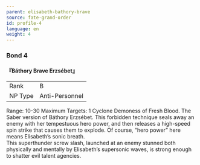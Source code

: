```yaml
---
parent: elisabeth-bathory-brave
source: fate-grand-order
id: profile-4
language: en
weight: 4
---
```


### Bond 4

#### 『Báthory Brave Erzsébet』

<table>
  <tr><td>Rank</td><td>B</td></tr>
  <tr><td>NP Type</td><td>Anti-Personnel</td></tr>
</table>

Range: 10-30  Maximum Targets: 1
Cyclone Demoness of Fresh Blood.
The Saber version of Báthory Erzsébet.
This forbidden technique seals away an enemy with her tempestuous hero power, and then releases a high-speed spin strike that causes them to explode. Of course, “hero power” here means Elisabeth’s sonic breath.  
This superthunder screw slash, launched at an enemy stunned both physically and mentally by Elisabeth’s supersonic waves, is strong enough to shatter evil talent agencies.
